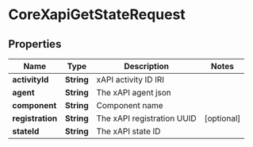 

# CoreXapiGetStateRequest


## Properties

| Name | Type | Description | Notes |
|------------ | ------------- | ------------- | -------------|
|**activityId** | **String** | xAPI activity ID IRI |  |
|**agent** | **String** | The xAPI agent json |  |
|**component** | **String** | Component name |  |
|**registration** | **String** | The xAPI registration UUID |  [optional] |
|**stateId** | **String** | The xAPI state ID |  |



